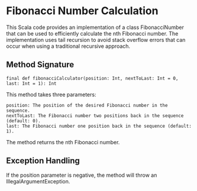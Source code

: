 # Fibonacci Number Calculation

This Scala code provides an implementation of a class FibonacciNumber that can be used to efficiently calculate the nth Fibonacci number. The implementation uses tail recursion to avoid stack overflow errors that can occur when using a traditional recursive approach.

## Method Signature

    final def fibonacciCalculator(position: Int, nextToLast: Int = 0, last: Int = 1): Int

This method takes three parameters:

    position: The position of the desired Fibonacci number in the sequence.
    nextToLast: The Fibonacci number two positions back in the sequence (default: 0).
    last: The Fibonacci number one position back in the sequence (default: 1).

The method returns the nth Fibonacci number.

## Exception Handling

If the position parameter is negative, the method will throw an IllegalArgumentException.
